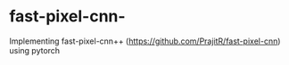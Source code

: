 # fast-pixel-cnn-
Implementing fast-pixel-cnn++ (https://github.com/PrajitR/fast-pixel-cnn) using pytorch
